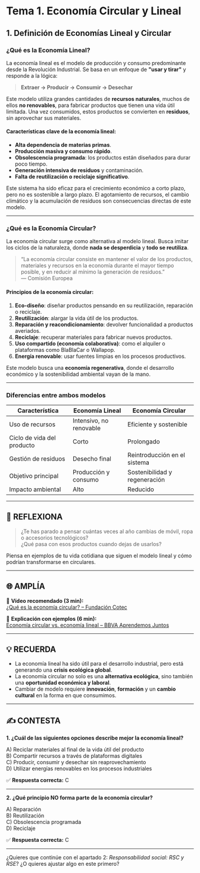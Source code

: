 # Tema 1. Economía Circular y Lineal

## 1. Definición de Economías Lineal y Circular

### ¿Qué es la Economía Lineal?

La economía lineal es el modelo de producción y consumo predominante desde la Revolución Industrial. Se basa en un enfoque de **"usar y tirar"** y responde a la lógica:

> **Extraer → Producir → Consumir → Desechar**

Este modelo utiliza grandes cantidades de **recursos naturales**, muchos de ellos **no renovables**, para fabricar productos que tienen una vida útil limitada. Una vez consumidos, estos productos se convierten en **residuos**, sin aprovechar sus materiales.

#### Características clave de la economía lineal:

- **Alta dependencia de materias primas**.
- **Producción masiva y consumo rápido**.
- **Obsolescencia programada**: los productos están diseñados para durar poco tiempo.
- **Generación intensiva de residuos** y contaminación.
- **Falta de reutilización o reciclaje significativo**.

Este sistema ha sido eficaz para el crecimiento económico a corto plazo, pero no es sostenible a largo plazo. El agotamiento de recursos, el cambio climático y la acumulación de residuos son consecuencias directas de este modelo.

---

### ¿Qué es la Economía Circular?

La economía circular surge como alternativa al modelo lineal. Busca imitar los ciclos de la naturaleza, donde **nada se desperdicia** y **todo se reutiliza**.

> “La economía circular consiste en mantener el valor de los productos, materiales y recursos en la economía durante el mayor tiempo posible, y en reducir al mínimo la generación de residuos.”  
> — Comisión Europea

#### Principios de la economía circular:

1. **Eco-diseño**: diseñar productos pensando en su reutilización, reparación o reciclaje.
2. **Reutilización**: alargar la vida útil de los productos.
3. **Reparación y reacondicionamiento**: devolver funcionalidad a productos averiados.
4. **Reciclaje**: recuperar materiales para fabricar nuevos productos.
5. **Uso compartido (economía colaborativa)**: como el alquiler o plataformas como BlaBlaCar o Wallapop.
6. **Energía renovable**: usar fuentes limpias en los procesos productivos.

Este modelo busca una **economía regenerativa**, donde el desarrollo económico y la sostenibilidad ambiental vayan de la mano.

---

### Diferencias entre ambos modelos

| Característica                   | Economía Lineal              | Economía Circular                 |
|----------------------------------|-------------------------------|-----------------------------------|
| Uso de recursos                  | Intensivo, no renovable       | Eficiente y sostenible            |
| Ciclo de vida del producto       | Corto                         | Prolongado                        |
| Gestión de residuos              | Desecho final                 | Reintroducción en el sistema      |
| Objetivo principal               | Producción y consumo          | Sostenibilidad y regeneración     |
| Impacto ambiental                | Alto                          | Reducido                          |

---

## 🧠 REFLEXIONA

> ¿Te has parado a pensar cuántas veces al año cambias de móvil, ropa o accesorios tecnológicos?  
> ¿Qué pasa con esos productos cuando dejas de usarlos?

Piensa en ejemplos de tu vida cotidiana que siguen el modelo lineal y cómo podrían transformarse en circulares.

---

## 🌐 AMPLÍA

🎥 **Vídeo recomendado (3 min):**  
[¿Qué es la economía circular? – Fundación Cotec](https://www.youtube.com/watch?v=5n8NfxPIkLw)

🎥 **Explicación con ejemplos (6 min):**  
[Economía circular vs. economía lineal – BBVA Aprendemos Juntos](https://www.youtube.com/watch?v=E8k3o8FuQb8)

---

## 💡 RECUERDA

- La economía lineal ha sido útil para el desarrollo industrial, pero está generando una **crisis ecológica global**.
- La economía circular no solo es una **alternativa ecológica**, sino también una **oportunidad económica y laboral**.
- Cambiar de modelo requiere **innovación**, **formación** y un **cambio cultural** en la forma en que consumimos.

---

## ✍️ CONTESTA

**1. ¿Cuál de las siguientes opciones describe mejor la economía lineal?**

A) Reciclar materiales al final de la vida útil del producto  
B) Compartir recursos a través de plataformas digitales  
C) Producir, consumir y desechar sin reaprovechamiento  
D) Utilizar energías renovables en los procesos industriales  

✅ **Respuesta correcta:** C

---

**2. ¿Qué principio NO forma parte de la economía circular?**

A) Reparación  
B) Reutilización  
C) Obsolescencia programada  
D) Reciclaje  

✅ **Respuesta correcta:** C

---

¿Quieres que continúe con el apartado 2: *Responsabilidad social: RSC y RSE*? ¿O quieres ajustar algo en este primero?
```
